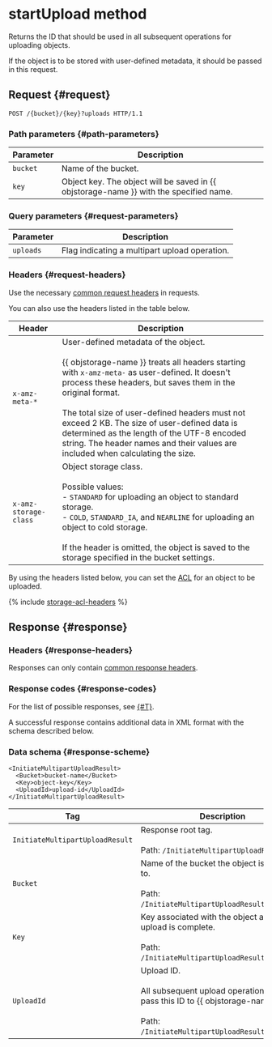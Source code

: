 # startUpload method

Returns the ID that should be used in all subsequent operations for uploading objects.

If the object is to be stored with user-defined metadata, it should be passed in this request.

## Request {#request}

```
POST /{bucket}/{key}?uploads HTTP/1.1
```

### Path parameters {#path-parameters}

| Parameter | Description |
| ----- | ----- |
| `bucket` | Name of the bucket. |
| `key` | Object key. The object will be saved in {{ objstorage-name }} with the specified name. |

### Query parameters {#request-parameters}

| Parameter | Description |
| ----- | ----- |
| `uploads` | Flag indicating a multipart upload operation. |

### Headers {#request-headers}

Use the necessary [common request headers](../common-request-headers.md) in requests.

You can also use the headers listed in the table below.

| Header | Description |
| ----- | ----- |
| `x-amz-meta-*` | User-defined metadata of the object.<br/><br/> {{ objstorage-name }} treats all headers starting with `x-amz-meta-` as user-defined. It doesn't process these headers, but saves them in the original format.<br/><br/>The total size of user-defined headers must not exceed 2 KB. The size of user-defined data is determined as the length of the UTF-8 encoded string. The header names and their values are included when calculating the size. |
| `x-amz-storage-class` | Object storage class.<br/><br/>Possible values:<br/>- `STANDARD` for uploading an object to standard storage.<br/>- `COLD`, `STANDARD_IA`, and `NEARLINE` for uploading an object to cold storage.<br/><br/>If the header is omitted, the object is saved to the storage specified in the bucket settings. |

By using the headers listed below, you can set the [ACL](../../../concepts/acl.md) for an object to be uploaded.

{% include [storage-acl-headers](../../../_includes_service/storage-acl-object-headers.md) %}

## Response {#response}

### Headers {#response-headers}

Responses can only contain [common response headers](../common-response-headers.md).

### Response codes {#response-codes}

For the list of possible responses, see [{#T}](../response-codes.md).

A successful response contains additional data in XML format with the schema described below.

### Data schema {#response-scheme}

```
<InitiateMultipartUploadResult>
  <Bucket>bucket-name</Bucket>
  <Key>object-key</Key>
  <UploadId>upload-id</UploadId>
</InitiateMultipartUploadResult>
```

| Tag | Description |
| ----- | ----- |
| `InitiateMultipartUploadResult` | Response root tag.<br/><br/>Path: `/InitiateMultipartUploadResult`. |
| `Bucket` | Name of the bucket the object is uploaded to.<br/><br/>Path: `/InitiateMultipartUploadResult/Bucket`. |
| `Key` | Key associated with the object after the upload is complete.<br/><br/>Path: `/InitiateMultipartUploadResult/Key`. |
| `UploadId` | Upload ID.<br/><br/>All subsequent upload operations must pass this ID to {{ objstorage-name }}.<br/><br/>Path: `/InitiateMultipartUploadResult/UploadId`. |

